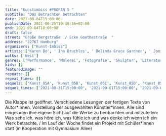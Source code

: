 ```yaml
---
title: "Kunstimbiss #PROFAN 5 "
subtitle: "Das Betrachten betrachten"
date: 2021-09-04T15:00:00
publishDate: 2021-06-25T19:40:36+02:00
end: 2021-09-04T18:00:00
draft: false
street: "Große Bergstraße  / Ecke Goethestraße  "
address: "22767 Hamburg"
organizers: ["Kunst-Imbiss"]
artists: ['Karen Bo', ' Ina Bruchlos', ' Belinda Grace Gardner', ' Jonis Hartmann', ' Dagrun Hintze', ' Tania Kibermanis', ' Lutz Kramer', ' Veronika Schöne']
walks: ['West']
genres: ['Performance', 'Malerei', 'Fotografie', 'Skulptur', 'Literatur']
kids: []
featuredImage: ""
repeats: []
repeat_times: []
sequels: ['Kunst_05A', 'Kunst_05B', 'Kunst_05C', 'Kunst_05D', 'Kunst_05F']
sequel_times: ['2021-08-31T15:00:00', '2021-09-01T15:00:00', '2021-09-02T15:00:00', '2021-09-03T15:00:00', '2021-09-05T15:00:00']
---
```


Die Klappe ist geöffnet. Verschiedene Lesungen der fertigen Texte von Autor\*innen. Vorstellung der ausgewählten Künstler\*innen. Alle sind eingeladen ihre eigene Sicht auf die Werke zu beobachten und mitzuteilen: Was sehe ich, was höre ich, was fühle ich und was denke ich wenn ich ein Werk betrachte.  / Im Lauf der Woche findet ein Projekt mit Schüler\*innen statt (in Kooperation mit Gymnasium Allee)   